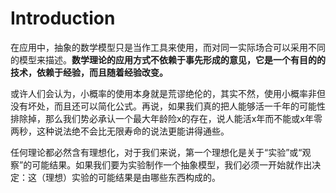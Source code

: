 # Introduction

在应用中，抽象的数学模型只是当作工具来使用，而对同一实际场合可以采用不同的模型来描述。__数学理论的应用方式不依赖于事先形成的意见，它是一个有目的的技术，依赖于经验，而且随着经验改变。__

或许人们会认为，小概率的使用本身就是荒谬绝伦的，其实不然，使用小概率非但没有坏处，而且还可以简化公式。再说，如果我们真的把人能够活一千年的可能性排除掉，那么我们势必承认一个最大年龄险x的存在，说人能活x年而不能或x年零两秒，这种说法绝不会比无限寿命的说法更能讲得通些。

任何理论都必然含有理想化，对于我们来说，第一个理想化是关于“实验”或“观察”的可能结果。如果我们要为实验制作一个抽象模型，我们必须一开始就作出决定：这（理想）实验的可能结果是由哪些东西构成的。

